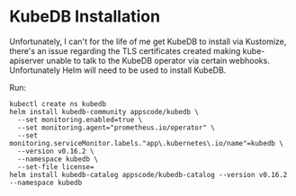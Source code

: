 # KubeDB Installation

Unfortunately, I can't for the life of me get KubeDB to install via Kustomize, there's an issue regarding the TLS certificates created making kube-apiserver unable to talk to the KubeDB operator via certain webhooks. Unfortunately Helm will need to be used to install KubeDB.

Run:
```
kubectl create ns kubedb
helm install kubedb-community appscode/kubedb \
  --set monitoring.enabled=true \
  --set monitoring.agent="prometheus.io/operator" \
  --set monitoring.serviceMonitor.labels."app\.kubernetes\.io/name"=kubedb \
  --version v0.16.2 \
  --namespace kubedb \
  --set-file license=
helm install kubedb-catalog appscode/kubedb-catalog --version v0.16.2 --namespace kubedb
```